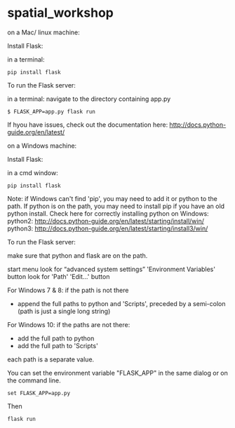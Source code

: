 # spatial_workshop


on a Mac/ linux machine:

Install Flask:

in a terminal:
```
pip install flask

```

To run the Flask server:

in a terminal:
navigate to the directory containing app.py

```
$ FLASK_APP=app.py flask run
```

If hyou have issues, check out the documentation here:
http://docs.python-guide.org/en/latest/



on a Windows machine:

Install Flask:

in a cmd window:

```
pip install flask

```

Note: if Windows can't find 'pip', you may need to add it or python to the path. 
If python is on the path, you may need to install pip if you have an old python install. 
Check here for correctly installing python on Windows: 
python2: http://docs.python-guide.org/en/latest/starting/install/win/
python3: http://docs.python-guide.org/en/latest/starting/install3/win/

To run the Flask server:

make sure that python and flask are on the path.

start menu
look for “advanced system settings”
'Environment Variables' button
look for 'Path'
'Edit...' button

For Windows 7 & 8: 
if the path is not there
* append the full paths to python and 'Scripts\', preceded by a semi-colon
(path is just a single long string)

For Windows 10:
if the paths are not there:
* add the full path to python
* add the full path to 'Scripts\'

each path is a separate value.

You can set the environment variable "FLASK_APP" in the same dialog or on the command line.
```
set FLASK_APP=app.py
```

Then

```
flask run

```
